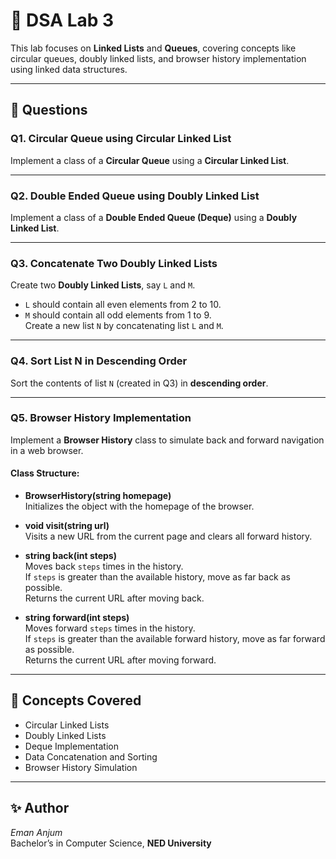# 📘 DSA Lab 3

This lab focuses on **Linked Lists** and **Queues**, covering concepts like circular queues, doubly linked lists, and browser history implementation using linked data structures.

---

## 🧩 Questions

### **Q1. Circular Queue using Circular Linked List**
Implement a class of a **Circular Queue** using a **Circular Linked List**.

---

### **Q2. Double Ended Queue using Doubly Linked List**
Implement a class of a **Double Ended Queue (Deque)** using a **Doubly Linked List**.

---

### **Q3. Concatenate Two Doubly Linked Lists**
Create two **Doubly Linked Lists**, say `L` and `M`.
- `L` should contain all even elements from 2 to 10.  
- `M` should contain all odd elements from 1 to 9.  
Create a new list `N` by concatenating list `L` and `M`.

---

### **Q4. Sort List N in Descending Order**
Sort the contents of list `N` (created in Q3) in **descending order**.

---

### **Q5. Browser History Implementation**
Implement a **Browser History** class to simulate back and forward navigation in a web browser.

#### Class Structure:
- **BrowserHistory(string homepage)**  
  Initializes the object with the homepage of the browser.

- **void visit(string url)**  
  Visits a new URL from the current page and clears all forward history.

- **string back(int steps)**  
  Moves back `steps` times in the history.  
  If `steps` is greater than the available history, move as far back as possible.  
  Returns the current URL after moving back.

- **string forward(int steps)**  
  Moves forward `steps` times in the history.  
  If `steps` is greater than the available forward history, move as far forward as possible.  
  Returns the current URL after moving forward.

---

## 🧠 Concepts Covered
- Circular Linked Lists  
- Doubly Linked Lists  
- Deque Implementation  
- Data Concatenation and Sorting  
- Browser History Simulation  

---

## ✨ Author
*Eman Anjum*  
Bachelor’s in Computer Science, **NED University**
